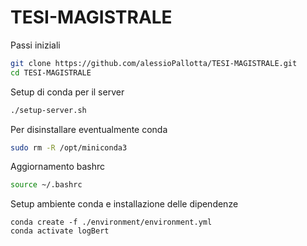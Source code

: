 # TESI-MAGISTRALE

Passi iniziali
```sh
git clone https://github.com/alessioPallotta/TESI-MAGISTRALE.git
cd TESI-MAGISTRALE
```

Setup di conda per il server
```sh
./setup-server.sh
```

Per disinstallare eventualmente conda
```sh
sudo rm -R /opt/miniconda3
```

Aggiornamento bashrc
```sh
source ~/.bashrc
```

Setup ambiente conda e installazione delle dipendenze
```
conda create -f ./environment/environment.yml
conda activate logBert
```


